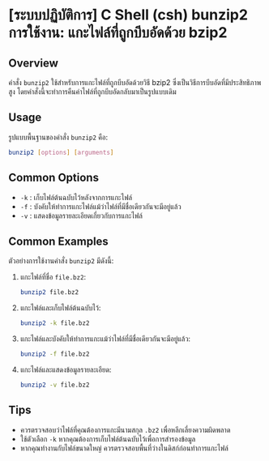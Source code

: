 # [ระบบปฏิบัติการ] C Shell (csh) bunzip2 การใช้งาน: แกะไฟล์ที่ถูกบีบอัดด้วย bzip2

## Overview
คำสั่ง `bunzip2` ใช้สำหรับการแกะไฟล์ที่ถูกบีบอัดด้วยวิธี bzip2 ซึ่งเป็นวิธีการบีบอัดที่มีประสิทธิภาพสูง โดยคำสั่งนี้จะทำการคืนค่าไฟล์ที่ถูกบีบอัดกลับมาเป็นรูปแบบเดิม

## Usage
รูปแบบพื้นฐานของคำสั่ง `bunzip2` คือ:

```bash
bunzip2 [options] [arguments]
```

## Common Options
- `-k` : เก็บไฟล์ต้นฉบับไว้หลังจากการแกะไฟล์
- `-f` : บังคับให้ทำการแกะไฟล์แม้ว่าไฟล์ที่มีชื่อเดียวกันจะมีอยู่แล้ว
- `-v` : แสดงข้อมูลรายละเอียดเกี่ยวกับการแกะไฟล์

## Common Examples
ตัวอย่างการใช้งานคำสั่ง `bunzip2` มีดังนี้:

1. แกะไฟล์ที่ชื่อ `file.bz2`:
   ```bash
   bunzip2 file.bz2
   ```

2. แกะไฟล์และเก็บไฟล์ต้นฉบับไว้:
   ```bash
   bunzip2 -k file.bz2
   ```

3. แกะไฟล์และบังคับให้ทำการแกะแม้ว่าไฟล์ที่มีชื่อเดียวกันจะมีอยู่แล้ว:
   ```bash
   bunzip2 -f file.bz2
   ```

4. แกะไฟล์และแสดงข้อมูลรายละเอียด:
   ```bash
   bunzip2 -v file.bz2
   ```

## Tips
- ควรตรวจสอบว่าไฟล์ที่คุณต้องการแกะมีนามสกุล `.bz2` เพื่อหลีกเลี่ยงความผิดพลาด
- ใช้ตัวเลือก `-k` หากคุณต้องการเก็บไฟล์ต้นฉบับไว้เพื่อการสำรองข้อมูล
- หากคุณทำงานกับไฟล์ขนาดใหญ่ ควรตรวจสอบพื้นที่ว่างในดิสก์ก่อนทำการแกะไฟล์